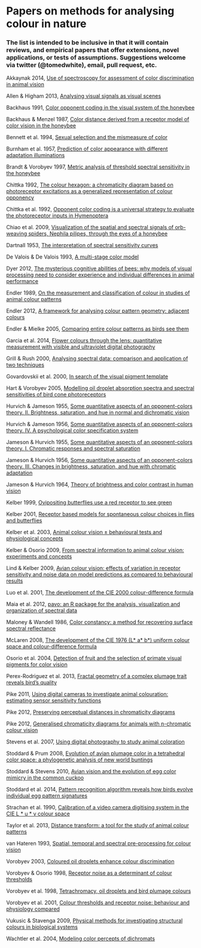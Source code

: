 # Papers on methods for analysing colour in nature

### The list is intended to be inclusive in that it will contain reviews, and empirical papers that offer extensions, novel applications, or tests of assumptions. Suggestions welcome via twitter (@tomedwhite), email, pull request, etc.

Akkaynak 2014, [Use of spectroscopy for assessment of color discrimination in animal vision](dx.doi.org/10.1364/JOSAA.31.000A27)

Allen & Higham 2013, [Analysing visual signals as visual scenes](dx.doi.org/10.1002/ajp.22129)

Backhaus 1991, [Color opponent coding in the visual system of the honeybee](dx.doi.org/10.1016/0042-6989(91)90059-E)

Backhaus & Menzel 1987, [Color distance derived from a receptor model of color vision in the honeybee](dx.doi.org/10.1007/BF02281978)

Bennett et al. 1994, [Sexual selection and the mismeasure of color](dx.doi.org/10.1086/285711)

Burnham et al. 1957, [Prediction of color appearance with different adaptation illuminations](dx.doi.org/10.1364/JOSA.47.000035)

Brandt & Vorobyev 1997, [Metric analysis of threshold spectral sensitivity in the honeybee](dx.doi.org/10.1016/S0042-6989(96)00195-2)

Chittka 1992, [The colour hexagon: a chromaticity diagram based on photoreceptor excitations as a generalized representation of colour opponency](dx.doi.org/10.1007/BF00199331)

Chittka et al. 1992, [Opponent color coding is a universal strategy to evaluate the photoreceptor inputs in Hymenoptera](dx.doi.org/10.1007/BF00199332)

Chiao et al. 2009, [Visualization of the spatial and spectral signals of orb-weaving spiders, Nephila pilipes, through the eyes of a honeybee](jeb.biologists.org/content/212/14/2269.abstract)

Dartnall 1953, [The interpretation of spectral sensitivity curves](http://bmb.oxfordjournals.org/content/9/1/24.extract)

De Valois & De Valois 1993, [A multi-stage color model](dx.doi.org/10.1016/0042-6989(93)90240-W)

Dyer 2012, [The mysterious cognitive abilities of bees: why models of visual processing need to consider experience and individual differences in animal performance](dx.doi.org/10.1242/jeb.038190)

Endler 1989, [On the measurement and classification of colour in studies of animal colour patterns](dx.doi.org/10.1111/j.1095-8312.1990.tb00839.x)

Endler 2012, [A framework for analysing colour pattern geometry: adjacent colours](dx/doi.org/10.1111/j.1095-8312.2012.01937.x)

Endler & Mielke 2005, [Comparing entire colour patterns as birds see them](dx.doi.org/10.1111/j.1095-8312.2005.00540.x)

Garcia et al. 2014, [Flower colours through the lens: quantitative measurement with visible and ultraviolet digital photography](dx.doi.org/10.1371/journal.pone.0096646)

Grill & Rush 2000, [Analysing spectral data: comparison and application of two techniques](dx.doi.org/10.1006/bij1.1999.0360)

Govardovskii et al. 2000, [In search of the visual pigment template](http://journals.cambridge.org/action/displayAbstract?fromPage=online&aid=55091&fileId=S0952523800174036)

Hart & Vorobyev 2005, [Modelling oil droplet absorption spectra and spectral sensitivities of bird cone photoreceptors](dx.doi.org/10.1007/s00359-004-0595-3)

Hurvich & Jameson 1955, [Some quantitative aspects of an opponent-colors theory. II. Brightness, saturation, and hue in normal and dichromatic vision](dx.doi.org/10.1364/JOSA.45.000602)

Hurvich & Jameson 1956, [Some quantitative aspects of an opponent-colors theory. IV. A psychological color specification system](dx.doi.org/10.1364/JOSA.46.000416)

Jameson & Hurvich 1955, [Some quantitative aspects of an opponent-colors theory. I. Chromatic responses and spectral saturation](dx.doi.org/10.1364/JOSA.45.000546)

Jameson & Hurvich 1956, [Some quantitative aspects of an opponent-colors theory. III. Changes in brightness, saturation, and hue with chromatic adaptation](dx.doi.org/10.1364/JOSA.46.000405)

Jameson & Hurvich 1964, [Theory of brightness and color contrast in human vision](dx.doi.org/10.1016/0042-6989(64)90037-9)

Kelber 1999, [Ovipositing butterflies use a red receptor to see green](http://jeb.biologists.org/content/202/19/2619)

Kelber 2001, [Receptor based models for spontaneous colour choices in flies and butterflies](dx.doi.org/10.1046/j.1570-7458.2001.00822.x)

Kelber et al. 2003, [Animal colour vision ± behavioural tests and physiological concepts](dx.doi.org/10.1017}S1464793102005985)

Kelber & Osorio 2009, [From spectral information to animal colour vision: experiments and concepts](dx.doi.org/10.1098/rspb.2009.2118)

Lind & Kelber 2009, [Avian colour vision: effects of variation in receptor sensitivity and noise data on model predictions as compared to behavioural results](dx.doi.org/10.1016/j.visres.2009.05.003)

Luo et al. 2001, [The development of the CIE 2000 colour-difference formula](dx.doi.org/10.1002/col.1049)

Maia et al. 2012, [pavo: an R package for the analysis, visualization and organization of spectral data](dx.doi.org/10.1111/2041-210X.12069)

Maloney & Wandell 1986, [Color constancy: a method for recovering surface spectral reflectance](dx.doi.org/10.1364/JOSAA.3.000029)

McLaren 2008, [The development of the CIE 1976 (L* a* b*) uniform colour space and colour-difference formula](dx.doi.org/10.1111/j.1478-4408.1976.tb03301.x)

Osorio et al. 2004, [Detection of fruit and the selection of primate visual pigments for color vision](dx.doi.org/10.1086/425332)

Perex-Rodriguez et al. 2013, [Fractal geometry of a complex plumage trait reveals bird’s quality](dx.doi.org/10.1098/rspb.2012.2783)

Pike 2011, [Using digital cameras to investigate animal colouration: estimating sensor sensitivity functions](dx.doi.org/10.1007/s00265-010-1097-7)

Pike 2012, [Preserving perceptual distances in chromaticity diagrams](dx.doi.org/10.1093/beheco/ars018)

Pike 2012, [Generalised chromaticity diagrams for animals with n-chromatic colour vision](dx.doi.org/10.1007/s10905-011-9296-2)

Stevens et al. 2007, [Using digital photography to study animal coloration](dx.doi.org/10.1111/j.1095-8312.2007.00725.x)

Stoddard & Prum 2008, [Evolution of avian plumage color in a tetrahedral color space: a phylogenetic analysis of new world buntings](dx.doi.org/10.1086/587526)

Stoddard & Stevens 2010, [Avian vision and the evolution of egg color mimicry in the common cuckoo](dx.doi.org/10.1111/j.1558-5646.2011.01262.x)

Stoddard et al. 2014, [Pattern recognition algorithm reveals how birds evolve individual egg pattern signatures](dx.doi.org/10.1038/ncomms5117)

Strachan et al. 1990, [Calibration of a video camera digitising system in the CIE L * u * v colour space](dx.doi.org/10.1016/0167-8655(90)90096-K)

Taylor et al. 2013, [Distance transform: a tool for the study of animal colour patterns](dx.doi.org/10.1111/2041-210X.12063)

van Hateren 1993, [Spatial, temporal and spectral pre-processing for colour vision](dx.doi.org/10.1098/rspb.1993.0009)

Vorobyev 2003, [Coloured oil droplets enhance colour discrimination](dx.doi.org/10.1098/rspb.2003.2381)

Vorobyev & Osorio 1998, [Receptor noise as a determinant of colour thresholds](dx.doi.org/10.1098/rspb.1998.0302)

Vorobyev et al. 1998, [Tetrachromacy, oil droplets and bird plumage colours](dx.doi.org/10.1007/s003590050286)

Vorobyev et al. 2001, [Colour thresholds and receptor noise: behaviour and physiology compared](dx.doi.org/10.1016/S0042-6989(00)00288-1)

Vukusic & Stavenga 2009, [Physical methods for investigating structural colours in biological systems](dx.doi.org/10.1098/rsif.2008.0386.focus)

Wachtler et al. 2004, [Modeling color percepts of dichromats](dx.doi.org/10.1016/j.visres.2004.06.016)